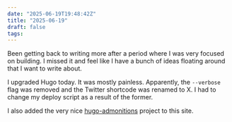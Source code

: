 ```yaml
---
date: "2025-06-19T19:48:42Z"
title: "2025-06-19"
draft: false
tags:
---
```


Been getting back to writing more after a period where I was very focused on building.
I missed it and feel like I have a bunch of ideas floating around that I want to write about.

I upgraded Hugo today.
It was mostly painless.
Apparently, the `--verbose` flag was removed and the Twitter shortcode was renamed to X.
I had to change my deploy script as a result of the former.

I also added the very nice [hugo-admonitions](https://github.com/KKKZOZ/hugo-admonitions) project to this site.
